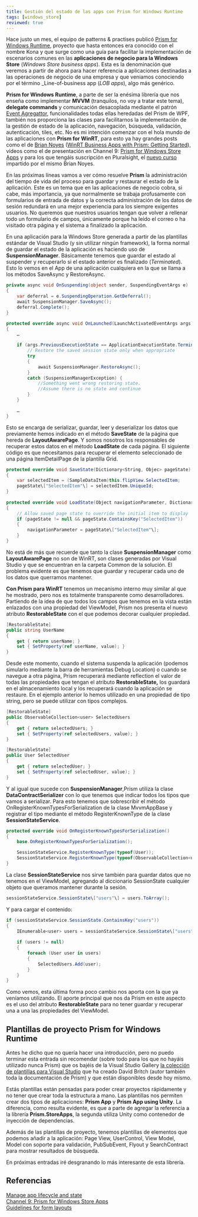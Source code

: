 ```yaml
---
title: Gestión del estado de las apps con Prism for Windows Runtime
tags: [windows_store]
reviewed: true
---
```

Hace justo un mes, el equipo de patterns & practises publicó [Prism for Windows Runtime](http://blogs.msdn.com/b/blaine/archive/2013/04/24/kona-guidance-is-now-prism-for-windows-runtime.aspx), proyecto que hasta entonces era conocido con el nombre Kona y que surge como una guía para facilitar la implementación de escenarios comunes en las **aplicaciones de negocio para la Windows Store** (_Windows Store business apps_). Esta es la denominación que veremos a partir de ahora para hacer referencia a aplicaciones destinadas a las operaciones de negocio de una empresa y que veniamos conociendo por el término _Line-of-business app (_LOB apps_), algo más genérico.

**Prism for Windows Runtime**, a parte de ser la enésima librería que nos enseña como implementar **MVVM** (tranquilos, no voy a tratar este tema), **delegate commands** y comunicación desacoplada mediante el patrón [Event Agregattor](http://martinfowler.com/eaaDev/EventAggregator.html), funcionalidades todas ellas heredadas del Prism de WPF, también nos proporciona las clases para facilitarnos la implementación de la gestión de estado de la aplicación, navegación, búsqueda, validación, autenticación, tiles, etc. No es mi intención comenzar con el hola mundo de las aplicaciones con **Prism for WinRT**, para esto ya hay grandes posts como el de [Brian Noyes](https://twitter.com/briannoyes) ([WinRT Business Apps with Prism: Getting Started](http://www.silverlightshow.net/items/Windows-Store-LOB-Apps-with-Kona-Getting-Started.aspx)), vídeos como el de presentación en Channel 9: [Prism for Windows Store Apps](http://channel9.msdn.com/Shows/Visual-Studio-Toolbox/Prism-for-Windows-Store-Apps) y para los que tengáis suscripción en Pluralsight, el [nuevo curso](http://pluralsight.com/courses/building-windows-store-business-applications-prism) impartido por el mismo Brian Noyes.

En las próximas líneas vamos a ver cómo resuelve **Prism** la administración del tiempo de vida del proceso para guardar y restaurar el estado de la aplicación. Este es un tema que en las aplicaciones de negocio cobra, si cabe, más importancia, ya que normalmente se trabaja profusamente con formularios de entrada de datos y la correcta administración de los datos de sesión redundará en una mejor experiencia para los siempre exigentes usuarios. No queremos que nuestros usuarios tengan que volver a rellenar todo un formulario de campos, únicamente porque ha leído el correo o ha visitado otra página y el sistema a finalizado la aplicación.

En una aplicación para la Windows Store generada a partir de las plantillas estándar de Visual Studio (y sin utilizar ningún framework), la forma normal de guardar el estado de la aplicación es haciendo uso de **SuspensionManager**. Básicamente tenemos que guardar el estado al suspender y recuperarlo si el estado anterior es finalizado (_Terminated_). Esto lo vemos en el App de una aplicación cualquiera en la que se llama a los métodos SaveAsync y RestoreAsync.

```csharp
private async void OnSuspending(object sender, SuspendingEventArgs e) 
{ 
    var deferral = e.SuspendingOperation.GetDeferral(); 
    await SuspensionManager.SaveAsync(); 
    deferral.Complete(); 
}

protected override async void OnLaunched(LaunchActivatedEventArgs args) 
{ 
    …

    if (args.PreviousExecutionState == ApplicationExecutionState.Terminated) { 
        // Restore the saved session state only when appropriate 
        try 
        { 
            await SuspensionManager.RestoreAsync(); 
        } 
        catch (SuspensionManagerException) { 
            //Something went wrong restoring state. 
            //Assume there is no state and continue 
        } 
    }

    … 
}
```

Esto se encarga de serializar, guardar, leer y deserializar los datos que previamente hemos indicado en el m&eacute;todo **SaveState** de la p&aacute;gina que hereda de&nbsp;**LayoutAwarePage**. Y somos nosotros los responsables de recuperar estos datos en el m&eacute;todo **LoadState**&nbsp;de cada p&aacute;gina. El siguiente c&oacute;digo es que necesitamos para recuperar el elemento seleccionado de una p&aacute;gina ItemDetailPage de la plantilla Grid.
    
```csharp
protected override void SaveState(Dictionary<String, Objec> pageState)
{
    var selectedItem = (SampleDataItem)this.flipView.SelectedItem;
    pageState\["SelectedItem"\] = selectedItem.UniqueId;
}
        
protected override void LoadState(Object navigationParameter, Dictionary<String, Object> pageState)
{
    // Allow saved page state to override the initial item to display
    if (pageState != null && pageState.ContainsKey("SelectedItem"))
    {
        navigationParameter = pageState\["SelectedItem"\];
    }
}
```

No está de más que recuerde que tanto la clase **SuspensionManager** como **LayoutAwarePage** no son de WinRT, son clases generadas por Visual Studio y que se encuentran en la carpeta Common de la solución. El problema evidente es que tenemos que guardar y recuperar cada uno de los datos que querramos mantener.
       
**Con Prism para WinRT** tenemos un mecanismo interno muy similar al que he mostrado, pero nos es totalmente transparente como desarrolladores. Partiendo de la idea de que todos los campos que tenemos en la vista est&aacute;n enlazados con una propiedad del ViewModel, Prism nos presenta el nuevo atributo **RestorableState** con el que podemos decorar cualquier propiedad.

```csharp
[RestorableState]
public string UserName
{
    get { return userName; }
    set { SetProperty(ref userName, value); }
}
```

Desde este momento, cuando el sistema suspenda la aplicaci&oacute;n (podemos simularlo mediante la barra de herramientas Debug Location) o cuando se navegue a otra p&aacute;gina, Prism recuperar&aacute; mediante reflection el valor de todas las propiedades que tengan el atributo **RestorableState,**&nbsp;los guardar&aacute; en el almacenamiento local y los recuperar&aacute; cuando la aplicaci&oacute;n se restaure. En el ejemplo anterior lo hemos utilizado en una propiedad de tipo string, pero se puede utilizar con tipos complejos.&nbsp;
    
```csharp
[RestorableState]
public ObservableCollection<user> SelectedUsers 
{ 
    get { return selectedUsers; } 
    set { SetProperty(ref selectedUsers, value); } 
}

[RestorableState] 
public User SelectedUser 
{ 
    get { return selectedUser; } 
    set { SetProperty(ref selectedUser, value); } 
} 
```

Y al igual que sucede con&nbsp;**SuspensionManager**,Prism utiliza la clase **DataContractSerializer** con lo que tenemos que indicar todos los tipos que vamos a serializar. Para esto tenemos que sobrescribir el m&eacute;todo OnRegisterKnownTypesForSerialization de la clase MvvmAppBase y registrar el tipo mediante el m&eacute;todo RegisterKnownType de la clase **SessionStateService**.
    
```csharp
protected override void OnRegisterKnownTypesForSerialization() 
{ 
    base.OnRegisterKnownTypesForSerialization(); 

    SessionStateService.RegisterKnownType(typeof(User)); 
    SessionStateService.RegisterKnownType(typeof(ObservableCollection<user>)); 
}
```

La clase **SessionStateService** nos sirve tambi&eacute;n para guardar datos que no tenemos en el ViewModel, agregando al diccionario SessionState cualquier objeto que queramos mantener durante la sesi&oacute;n.
    
```csharp
sessionStateService.SessionState\["users"\] = users.ToArray();
```

Y para cargar el contenido:
    
```csharp
if (sessionStateService.SessionState.ContainsKey("users"))
{
    IEnumerable<user> users = sessionStateService.SessionState\["users"\] as IEnumerable<user>; 
    
    if (users != null) 
    { 
        foreach (User user in users) 
        { 
            SelectedUsers.Add(user); 
        } 
    } 
}
```

Como vemos, esta última forma poco cambio nos aporta con la que ya veníamos utilizando. El aporte principal que nos da Prism en este aspecto es el uso del atributo **RestorableState** para no tener guardar y recuperar una a una las propiedades del ViewModel.

## Plantillas de proyecto Prism for Windows Runtime


Antes he dicho que no quería hacer una introducción, pero no puedo terminar esta entrada sin recomendar (sobre todo para los que no hayáis utilizado nunca Prism) que os bajéis de la Visual Studio Gallery [la colección de plantillas para Visual Studio](http://visualstudiogallery.msdn.microsoft.com/e86649de-2b5e-45bb-bc65-5c6499b92b34) que ha creado David Britch (autor también toda la documentación de Prism) y que están disponibles desde hoy mismo.

Estás plantillas están pensadas para poder crear proyectos rápidamente y no tener que crear toda la estructura a mano. Las plantillas nos permiten crear dos tipos de aplicaciones: **Prism App** y **Prism App using Unity**. La diferencia, como resulta evidente, es que a parte de agregar la referencia a la librería **Prism.StoreApps**, la segunda utiliza Unity como contenedor de inyección de dependencias.

Además de las plantillas de proyecto, tenemos plantillas de elementos que podemos añadir a la aplicación: Page View, UserControl, View Model, Model con soporte para validación, PubSubEvent, Flyout y SearchContract para mostrar resultados de búsqueda.

En próximas entradas iré desgranando lo más interesante de esta librería.

## Referencias

[Manage app lifecycle and state](http://msdn.microsoft.com/en-us/library/windows/apps/hh986968.aspx)  
[Channel 9: Prism for Windows Store Apps](http://channel9.msdn.com/Shows/Visual-Studio-Toolbox/Prism-for-Windows-Store-Apps)  
[Guidelines for form layouts](http://msdn.microsoft.com/en-us/library/windows/apps/jj839734.aspx)

